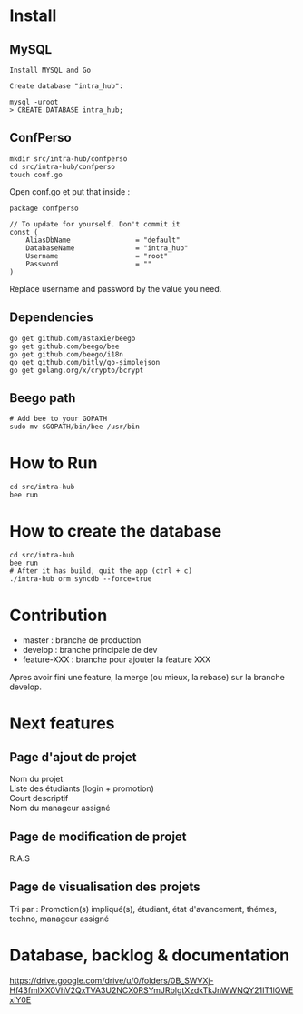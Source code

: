 # Install

## MySQL

```
Install MYSQL and Go

Create database "intra_hub":

mysql -uroot
> CREATE DATABASE intra_hub;

```

## ConfPerso

```
mkdir src/intra-hub/confperso
cd src/intra-hub/confperso
touch conf.go
```

Open conf.go et put that inside :

```
package confperso

// To update for yourself. Don't commit it
const (
    AliasDbName                = "default"
	DatabaseName               = "intra_hub"
	Username                   = "root"
	Password                   = ""
)
```

Replace username and password by the value you need.  


## Dependencies

```
go get github.com/astaxie/beego   
go get github.com/beego/bee
go get github.com/beego/i18n
go get github.com/bitly/go-simplejson
go get golang.org/x/crypto/bcrypt
```

## Beego path

```
# Add bee to your GOPATH
sudo mv $GOPATH/bin/bee /usr/bin
```

# How to Run

```
cd src/intra-hub
bee run
```

# How to create the database

```
cd src/intra-hub
bee run
# After it has build, quit the app (ctrl + c)
./intra-hub orm syncdb --force=true
```

# Contribution

- master : branche de production  
- develop : branche principale de dev
- feature-XXX : branche pour ajouter la feature XXX  

Apres avoir fini une feature, la merge (ou mieux, la rebase) sur la branche develop.

# Next features

## Page d'ajout de projet

Nom du projet  
Liste des étudiants (login + promotion)  
Court descriptif  
Nom du manageur assigné  

## Page de modification de projet

R.A.S

## Page de visualisation des projets

Tri par : Promotion(s) impliqué(s), étudiant, état d'avancement, thémes, techno, manageur assigné


# Database, backlog & documentation

https://drive.google.com/drive/u/0/folders/0B_SWVXj-Hf43fmlXX0VhV2QxTVA3U2NCX0RSYmJRblgtXzdkTkJnWWNQY21IT1lQWExiY0E

